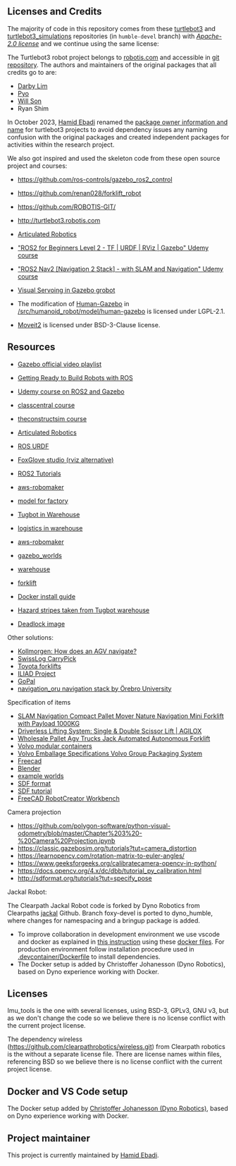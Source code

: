 ## Licenses and Credits

The majority of code in this repository comes from these [turtlebot3](https://github.com/ROBOTIS-GIT/turtlebot3.git) and [turtlebot3_simulations](https://github.com/ROBOTIS-GIT/turtlebot3_simulations) repositories (in `humble-devel` branch) with [*Apache-2.0 license*](LICENSE) and we continue using the same license:

The Turtlebot3 robot project belongs to [robotis.com](http://turtlebot3.robotis.com) and accessible in [git repository](https://github.com/ROBOTIS-GIT/). The authors and maintainers of the original packages that all credits go to are:

- [Darby Lim](thlim@robotis.com)
- [Pyo](pyo@robotis.com)
- [Will Son](willson@robotis.com)
- Ryan Shim

In October 2023, [Hamid Ebadi](hamid.ebadi@gmail.com) renamed the [package owner information and name](package.xml) for turtlebot3 projects to avoid dependency issues any naming confusion with the original packages and created independent packages for activities within the research project.

We also got inspired and used the skeleton code from these open source project and courses:

- https://github.com/ros-controls/gazebo_ros2_control
- https://github.com/renan028/forklift_robot
- https://github.com/ROBOTIS-GIT/
- http://turtlebot3.robotis.com
- [Articulated Robotics](https://www.youtube.com/@ArticulatedRobotics)
- ["ROS2 for Beginners Level 2 - TF | URDF | RViz | Gazebo" Udemy course](https://www.udemy.com/course/ros2-tf-urdf-rviz-gazebo/)
- ["ROS2 Nav2 \[Navigation 2 Stack\] - with SLAM and Navigation" Udemy course](https://www.udemy.com/course/ros2-tf-urdf-rviz-gazebo/)
- [Visual Servoing in Gazebo grobot](https://github.com/nlamprian/grobot)


- The modification of [Human-Gazebo](https://github.com/robotology/human-gazebo) in [/src/humanoid_robot/model/human-gazebo](/src/humanoid_robot/model/human-gazebo) is licensed under LGPL-2.1.
- [Moveit2](https://github.com/moveit/moveit2) is licensed under  BSD-3-Clause license.


## Resources

- [Gazebo official video playlist](https://www.youtube.com/watch?v=48TX-XJ14Gs&list=PL6FI-gIL5jiEd4Hv-NIAuO2Cbbs27UpAM&index=1)

- [Getting Ready to Build Robots with ROS](https://www.youtube.com/watch?v=2lIV3dRvHmQ&list=PLunhqkrRNRhYYCaSTVP-qJnyUPkTxJnBt)

- [Udemy course on ROS2 and Gazebo](https://www.udemy.com/course/ros2-tf-urdf-rviz-gazebo)

- [classcentral course](https://www.classcentral.com/course/youtube-simulating-robots-with-gazebo-and-ros-getting-ready-to-build-robots-with-ros-8-153333)

- [theconstructsim course](https://www.theconstructsim.com/robotigniteacademy_learnros/ros-courses-library/mastering-gazebo-simulator-online-course/)

- [Articulated Robotics](https://articulatedrobotics.xyz/)

- [ROS URDF](http://wiki.ros.org/urdf/XML)

- [FoxGlove studio (rviz alternative)](https://studio.foxglove.dev)

- [ROS2 Tutorials](https://docs.ros.org/en/humble/Tutorials.html)

- [aws-robomaker](https://github.com/aws-robotics/aws-robomaker-small-warehouse-world)

- [model for factory](https://app.gazebosim.org/OpenRobotics/fuel/models/Mecanum%20lift)

- [Tugbot in Warehouse](https://app.gazebosim.org/Kavya/fuel/worlds/Tugbot%20in%20Warehouse)

- [logistics in warehouse](https://github.com/belal-ibrahim/dynamic_logistics_warehouse)

- [aws-robomaker](https://aws.amazon.com/blogs/robotics/fleet-and-multi-robot-simulations-in-aws-robomaker)

- [gazebo_worlds](https://dev.px4.io/v1.11_noredirect/en/simulation/gazebo_worlds.html#warehouse)

- [warehouse](https://app.gazebosim.org/MovAi)

- [forklift](https://github.com/renan028/forklift_robot)

- [Docker install guide](https://docs.docker.com/engine/install/)

- [Hazard stripes taken from Tugbot warehouse](https://app.gazebosim.org/MovAi/fuel/worlds/tugbot_warehouse)

- [Deadlock image](https://www.cs.fsu.edu/~liux/courses/cop5611/notes/deadlock.html)

Other solutions:

- [Kollmorgen: How does an AGV navigate? ](https://www.youtube.com/watch?v=JIYOndxW9hc)
- [SwissLog CarryPick](https://www.swisslog.com/en-us/products-systems-solutions/asrs-automated-storage-retrieval-systems/boxes-cartons-small-parts-items/carrypick-storage-and-picking-system)
- [Toyota forklifts](https://toyota-forklifts.se/automatiserade-losningar/)
- [ILIAD Project](https://iliad-project.eu/)
- [GoPal](https://www.mobile-robots.de/87/fahrerlose-transportsysteme/amr-fuer-palettentransport?&wslanguage=en)
- [navigation_oru navigation stack by Örebro University](https://github.com/aeksiri/forklift)

Specification of items

- [SLAM Navigation Compact Pallet Mover Nature Navigation Mini Forklift with Payload 1000KG](https://saintechrobotics.com/product/slam-navigation-compact-pallet-mover-nature-navigation-mini-forklift-with-payload-1000kg/)
- [Driverless Lifting System: Single & Double Scissor Lift | AGILOX](https://www.agilox.net/en/product/agilox-one/)
- [Wholesale Pallet Agv Trucks Jack Automated Autonomous Forklift](https://cnviboo.en.made-in-china.com/product/jZNfqtkUAypA/China-Wholesale-Pallet-Agv-Trucks-Jack-Automated-Autonomous-Forklift.html)
- [Volvo modular containers](https://www.volvogroup.com/content/dam/volvo-group/markets/master/suppliers/useful-links-and-documents-for-existing-suppliers/logistics-solutions/volvo-group-packaging-system/Wooden-Packaging_Pallets-Frames-and-Lids.pdf)
- [Volvo Emballage Specifications Volvo Group Packaging System](https://www.volvogroup.com/content/dam/volvo-group/markets/master/suppliers/useful-links-and-documents-for-existing-suppliers/logistics-solutions/volvo-group-packaging-system/Volvo-group-packaging-specifications_2015.pdf)
- [Freecad](https://www.freecad.org/)
- [Blender](https://www.blender.org/)
- [example worlds](https://github.com/gazebosim/gz-sim/tree/main/examples/worlds)
- [SDF format](http://sdformat.org/tutorials)
- [SDF tutorial](https://github.com/gazebosim/sdf_tutorials)
- [FreeCAD RobotCreator Workbench](https://github.com/maidenone/RobotCreator)

Camera projection

- https://github.com/polygon-software/python-visual-odometry/blob/master/Chapter%203%20-%20Camera%20Projection.ipynb
- https://classic.gazebosim.org/tutorials?tut=camera_distortion
- https://learnopencv.com/rotation-matrix-to-euler-angles/
- https://www.geeksforgeeks.org/calibratecamera-opencv-in-python/
- https://docs.opencv.org/4.x/dc/dbb/tutorial_py_calibration.html
- http://sdformat.org/tutorials?tut=specify_pose

Jackal Robot:

The Clearpath Jackal Robot code is forked by Dyno Robotics from Clearpaths [jackal](https://github.com/jackal/jackal) Github. Branch foxy-devel is ported to dyno_humble, where changes for namespacing and a bringup package is added.

- To improve collaboration in development environment we use vscode and docker as explained in [this instruction](https://www.allisonthackston.com/articles/docker-development.html) using these [docker files](https://github.com/athackst/dockerfiles). For production environment follow installation procedure used in [.devcontainer/Dockerfile](.devcontainer/Dockerfile) to install dependencies.
- The Docker setup is added by Christoffer Johanesson (Dyno Robotics), based on Dyno experience working with Docker.

## Licenses

Imu_tools is the one with several licenses, using BSD-3, GPLv3, GNU v3, but as we don't change the code so we believe there is no license conflict with the current project license.

The dependency wireless (https://github.com/clearpathrobotics/wireless.git) from Clearpath robotics is the without a separate license file. There are license names within files, referencing BSD so we believe there is no license conflict with the current project license.

## Docker and VS Code setup

The Docker setup added by [Christoffer Johanesson (Dyno Robotics)](christoffer@dynorobotics.se), based on Dyno experience working with Docker.

## Project maintainer

This project is currently maintained by [Hamid Ebadi](hamid.ebadi@gmail.com).

